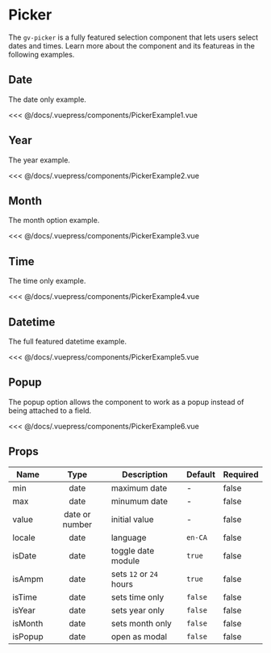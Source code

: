 # Picker

The `gv-picker` is a fully featured selection component that lets users select dates and times. Learn more about the component and its featureas in the following examples.

## Date

The date only example.

<picker-example-1 />

<<< @/docs/.vuepress/components/PickerExample1.vue

## Year

The year example.

<picker-example-2 />

<<< @/docs/.vuepress/components/PickerExample2.vue

## Month

The month option example.

<picker-example-3 />

<<< @/docs/.vuepress/components/PickerExample3.vue

## Time

The time only example.

<picker-example-4 />

<<< @/docs/.vuepress/components/PickerExample4.vue

## Datetime

The full featured datetime example.

<picker-example-5 />

<<< @/docs/.vuepress/components/PickerExample5.vue

## Popup

The popup option allows the component to work as a popup instead of being attached to a field.

<picker-example-6 />

<<< @/docs/.vuepress/components/PickerExample6.vue

## Props

| Name    |      Type      | Description             | Default | Required |
| ------- | :------------: | ----------------------- | ------- | -------- |
| min     |      date      | maximum date            | -       | false    |
| max     |      date      | minumum date            | -       | false    |
| value   | date or number | initial value           | -       | false    |
| locale  |      date      | language                | `en-CA` | false    |
| isDate  |      date      | toggle date module      | `true`  | false    |
| isAmpm  |      date      | sets `12` or `24` hours | `true`  | false    |
| isTime  |      date      | sets time only          | `false` | false    |
| isYear  |      date      | sets year only          | `false` | false    |
| isMonth |      date      | sets month only         | `false` | false    |
| isPopup |      date      | open as modal           | `false` | false    |
